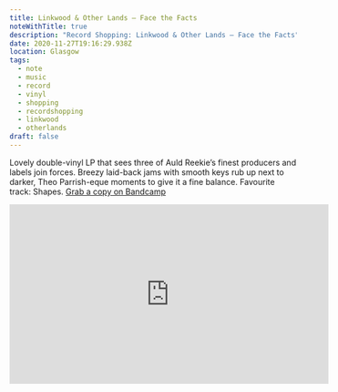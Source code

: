 ```yaml
---
title: Linkwood & Other Lands – Face the Facts
noteWithTitle: true
description: "Record Shopping: Linkwood & Other Lands – Face the Facts"
date: 2020-11-27T19:16:29.938Z
location: Glasgow
tags:
  - note
  - music
  - record
  - vinyl
  - shopping
  - recordshopping
  - linkwood
  - otherlands
draft: false
---
```

Lovely double-vinyl LP that sees three of Auld Reekie’s finest producers and labels join forces. Breezy laid-back jams with smooth keys rub up next to darker, Theo Parrish-eque moments to give it a fine balance. Favourite track: Shapes. [Grab a copy on Bandcamp](https://aotns.bandcamp.com/album/face-the-facts) [](https://bit.ly/3feSzRP) 

<div class="aspect-ratio-wide"><iframe title="Linkwood & Other Lands – Shapes" width="560" height="315" src="https://www.youtube-nocookie.com/embed/oCdHPH77b5c" frameborder="0" allow="accelerometer; autoplay; clipboard-write; encrypted-media; gyroscope; picture-in-picture" allowfullscreen></iframe></div>